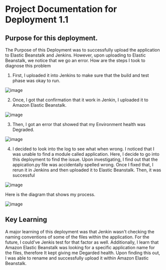 # Project Documentation for Deployment 1.1

## Purpose for this deployment. 
The Purpose of this Deployment was to successfully upload the application to Elastic Beanstalk and Jenkins. However, upon uploading to Elastic Beanstalk, we notice that we go an error. How are the steps I took to diagnose this problem 

1. First, I uploaded it into Jenkins to make sure that the build and test phase was okay to run. <br>

![image](https://github.com/auzhangLABS/C4_deployment1.1/assets/138344000/76ed22f4-8c91-4f9d-870c-7b87318dc3ee)

2. Once, I got that confirmation that it work in Jenkin, I uploaded it to Amazon Elastic Beanstalk. <br>

![image](https://github.com/auzhangLABS/C4_deployment1.1/assets/138344000/409792f2-490c-4946-b76b-968a4b93b4ad)

3. Then, I got an error that showed that my Environment health was Degraded.<br>

![image](https://github.com/auzhangLABS/C4_deployment1.1/assets/138344000/37168291-ed1b-4cab-84a4-9c363827d879)

4. I decided to look into the log to see what when wrong. I noticed that I was unable to find a module called application. Here, I decide to go into this deployment to find the issue. Upon investigating, I find out that the appication.py file was accidentally spelled wrong. Once I fixed that, I rerun it in Jenkins and then uploaded it to Elastic Beanstalk. Then, it was successful<br>

![image](https://github.com/auzhangLABS/C4_deployment1.1/assets/138344000/cdc7db25-ab83-4636-bfe7-75f8bf3a96bb)

Here is the diagram that shows my process. <br>

![image](https://github.com/auzhangLABS/C4_deployment1.1/assets/138344000/ed80a70e-87a2-49bf-b004-50ba74e9f576)

## Key Learning
A major learning of this deployment was that Jenkin wasn't checking the naming conventions of some of the files within the application. For the future, I could've Jenkis test for that factor as well. Additionally, I learn that Amazon Elastic Beanstalk was looking for a specific application name for the files, therefore It kept giving me Degarded health. Upon finding this out, I was able to rename and successfully upload it within Amazon Elastic Beanstalk. 
